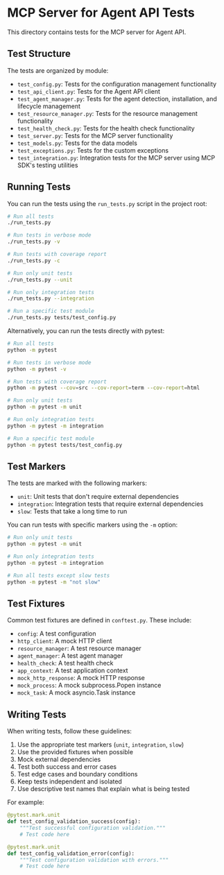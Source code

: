 # MCP Server for Agent API Tests

This directory contains tests for the MCP server for Agent API.

## Test Structure

The tests are organized by module:

- `test_config.py`: Tests for the configuration management functionality
- `test_api_client.py`: Tests for the Agent API client
- `test_agent_manager.py`: Tests for the agent detection, installation, and lifecycle management
- `test_resource_manager.py`: Tests for the resource management functionality
- `test_health_check.py`: Tests for the health check functionality
- `test_server.py`: Tests for the MCP server functionality
- `test_models.py`: Tests for the data models
- `test_exceptions.py`: Tests for the custom exceptions
- `test_integration.py`: Integration tests for the MCP server using MCP SDK's testing utilities

## Running Tests

You can run the tests using the `run_tests.py` script in the project root:

```bash
# Run all tests
./run_tests.py

# Run tests in verbose mode
./run_tests.py -v

# Run tests with coverage report
./run_tests.py -c

# Run only unit tests
./run_tests.py --unit

# Run only integration tests
./run_tests.py --integration

# Run a specific test module
./run_tests.py tests/test_config.py
```

Alternatively, you can run the tests directly with pytest:

```bash
# Run all tests
python -m pytest

# Run tests in verbose mode
python -m pytest -v

# Run tests with coverage report
python -m pytest --cov=src --cov-report=term --cov-report=html

# Run only unit tests
python -m pytest -m unit

# Run only integration tests
python -m pytest -m integration

# Run a specific test module
python -m pytest tests/test_config.py
```

## Test Markers

The tests are marked with the following markers:

- `unit`: Unit tests that don't require external dependencies
- `integration`: Integration tests that require external dependencies
- `slow`: Tests that take a long time to run

You can run tests with specific markers using the `-m` option:

```bash
# Run only unit tests
python -m pytest -m unit

# Run only integration tests
python -m pytest -m integration

# Run all tests except slow tests
python -m pytest -m "not slow"
```

## Test Fixtures

Common test fixtures are defined in `conftest.py`. These include:

- `config`: A test configuration
- `http_client`: A mock HTTP client
- `resource_manager`: A test resource manager
- `agent_manager`: A test agent manager
- `health_check`: A test health check
- `app_context`: A test application context
- `mock_http_response`: A mock HTTP response
- `mock_process`: A mock subprocess.Popen instance
- `mock_task`: A mock asyncio.Task instance

## Writing Tests

When writing tests, follow these guidelines:

1. Use the appropriate test markers (`unit`, `integration`, `slow`)
2. Use the provided fixtures when possible
3. Mock external dependencies
4. Test both success and error cases
5. Test edge cases and boundary conditions
6. Keep tests independent and isolated
7. Use descriptive test names that explain what is being tested

For example:

```python
@pytest.mark.unit
def test_config_validation_success(config):
    """Test successful configuration validation."""
    # Test code here

@pytest.mark.unit
def test_config_validation_error(config):
    """Test configuration validation with errors."""
    # Test code here
```
